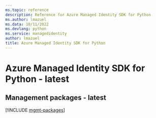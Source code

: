 ```yaml
---
ms.topic: reference
description: Reference for Azure Managed Identity SDK for Python
ms.author: lmazuel
ms.data: 10/11/2022
ms.devlang: python
ms.service: managedidentity
author: lmazuel
title: Azure Managed Identity SDK for Python
---
```

# Azure Managed Identity SDK for Python - latest

## Management packages - latest
[!INCLUDE [mgmt-packages](managed-identity-mgmt-index.md)]